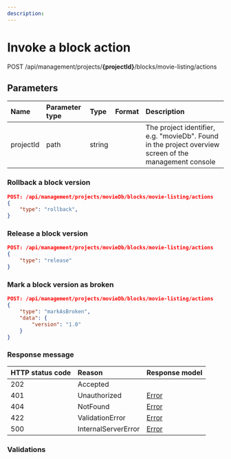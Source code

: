 ```yaml
---
description: 
---
```

# Invoke a block action


<span class="label label--post">POST</span> /api/management/projects/**{projectId}**/blocks/movie-listing/actions

## Parameters

| Name      | Parameter type | Type   | Format | Description                                                                                            |
| :-------- | :------------- | :----- | :----- | :----------------------------------------------------------------------------------------------------- |
| projectId | path           | string |        | The project identifier, e.g. "movieDb". Found in the project overview screen of the management console |

### Rollback a block version

```json
POST: /api/management/projects/movieDb/blocks/movie-listing/actions
{
    "type": "rollback",
}
```

### Release a block version

```json
POST: /api/management/projects/movieDb/blocks/movie-listing/actions
{
    "type": "release"
}
```

### Mark a block version as broken

```json
POST: /api/management/projects/movieDb/blocks/movie-listing/actions
{
    "type": "markAsBroken",
    "data": {
        "version": "1.0"
    }
}
```

### Response message

| HTTP status code | Reason              | Response model                   |
| :--------------- | :------------------ | :------------------------------- |
| 202              | Accepted            |                                  |
| 401              | Unauthorized        | [Error](/key-concepts/errors.md) |
| 404              | NotFound            | [Error](/key-concepts/errors.md) |
| 422              | ValidationError     | [Error](/key-concepts/errors.md) |
| 500              | InternalServerError | [Error](/key-concepts/errors.md) |

### Validations